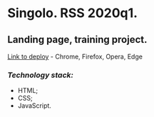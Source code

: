 # Singolo. RSS 2020q1.
## Landing page, training project.

[Link to deploy](https://segegha-singolo.netlify.app/) - Chrome, Firefox, Opera, Edge

### _Technology stack:_
- HTML;
- CSS;
- JavaScript.
